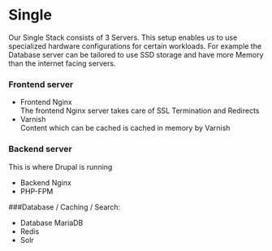 # Single

Our Single Stack consists of 3 Servers. This setup enables us to use specialized hardware configurations for certain workloads. For example the Database server can be tailored to use SSD storage and have more Memory than the internet facing servers.

### Frontend server
* Frontend Nginx  
The frontend Nginx server takes care of SSL Termination and Redirects
* Varnish  
Content which can be cached is cached in memory by Varnish

### Backend server
This is where Drupal is running

* Backend Nginx
* PHP-FPM


###Database / Caching / Search:
* Database MariaDB
* Redis
* Solr
